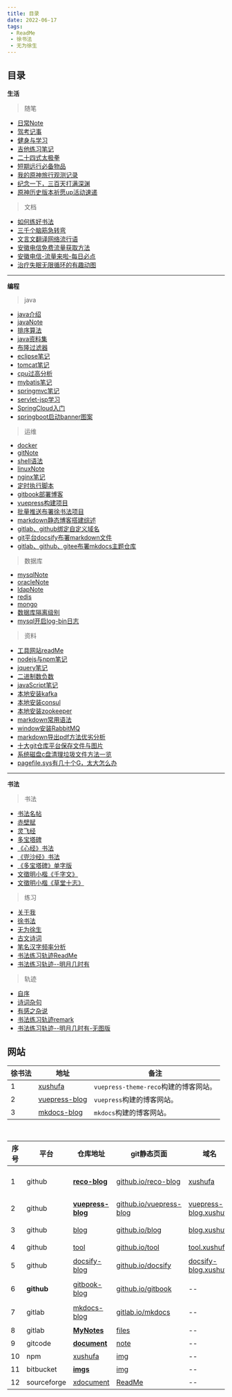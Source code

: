 ```yaml
---
title: 目录
date: 2022-06-17
tags:
 - ReadMe
 - 徐书法
 - 无为徐生
---
```


## 目录

**生活**

> 随笔

  - [日常Note](生活/随笔/日常Note.md)
  - [驾考记事](生活/随笔/驾考记事.md)
  - [健身与学习](生活/随笔/健身与学习.md)
  - [吉他练习笔记](生活/随笔/吉他练习笔记.md)
  - [二十四式太极拳](生活/随笔/二十四式太极拳.md)
  - [短期远行必备物品](生活/随笔/短期远行必备物品.md)
  - [我的原神旅行观测记录](生活/随笔/我的原神旅行观测记录.md)
  - [纪念一下，三百天打满深渊](生活/随笔/纪念一下，三百天打满深渊.md)
  - [原神历史版本祈愿up活动速递](生活/随笔/原神历史版本祈愿up活动速递.md)

> 文档

  - [如何练好书法](生活/文档/如何练好书法.md)
  - [三千个脑筋急转弯](生活/文档/三千个脑筋急转弯.md)
  - [文言文翻译网络流行语](生活/文档/文言文翻译网络流行语.md)
  - [安徽电信免费流量获取方法](生活/文档/安徽电信免费流量获取方法.md)
  - [安徽电信-流量来啦-每日必点](生活/文档/安徽电信-流量来啦-每日必点.md)
  - [治疗失眠无限循环的有趣动图](生活/文档/治疗失眠无限循环的有趣动图.md)
  
---

**编程** 

> java

  - [java介绍](编程/java/java介绍.md)
  - [javaNote](编程/java/javaNote.md)
  - [排序算法](编程/java/排序算法.md)
  - [java资料集](编程/java/java资料集.md)
  - [布隆过滤器](编程/java/布隆过滤器.md)
  - [eclipse笔记](编程/java/eclipse笔记.md)
  - [tomcat笔记](编程/java/tomcat笔记.md)
  - [cpu过高分析](编程/java/cpu过高分析.md)
  - [mybatis笔记](编程/java/mybatis笔记.md)
  - [springmvc笔记](编程/java/springmvc笔记.md)
  - [servlet-jsp学习](编程/java/servlet-jsp学习.md)
  - [SpringCloud入门](编程/java/SpringCloud入门.md)
  - [springboot启动banner图案](编程/java/springboot启动banner图案.md)
  
> 运维

  - [docker](编程/运维/docker.md)
  - [gitNote](编程/运维/gitNote.md)
  - [shell语法](编程/运维/shell语法.md)
  - [linuxNote](编程/运维/linuxNote-x.md)
  - [nginx笔记](编程/运维/nginx笔记.md)
  - [定时执行脚本](编程/运维/定时执行脚本.md)
  - [gitbook部署博客](编程/运维/gitbook部署博客.md)
  - [vuepress构建项目](编程/运维/vuepress构建项目.md)
  - [批量推送布署徐书法项目](编程/运维/批量推送布署徐书法项目.md)
  - [markdown静态博客搭建综述](编程/运维/markdown静态博客搭建综述.md)
  - [gitlab、github绑定自定义域名](编程/运维/gitlab、github绑定自定义域名.md)
  - [git平台docsify布署markdown文件](编程/运维/git平台docsify布署markdown文件.md)
  - [gitlab、github、gitee布署mkdocs主题仓库](编程/运维/gitlab、github、gitee布署mkdocs主题仓库.md)
  
> 数据库

  - [mysqlNote](编程/数据库/mysqlNote.md)
  - [oracleNote](编程/数据库/oracleNote.md)
  - [ldapNote](编程/数据库/ldapNote.md)
  - [redis](编程/数据库/redis.md)
  - [mongo](编程/数据库/mongo.md)
  - [数据库隔离级别](编程/数据库/数据库隔离级别.md)
  - [mysql开启log-bin日志](编程/数据库/mysql开启log-bin日志.md) 
  
> 资料

  - [工具网站readMe](编程/资料/工具网站readMe.md)
  - [nodejs与npm笔记](编程/资料/nodejs与npm笔记.md)
  - [jquery笔记](编程/资料/jquery笔记.md)
  - [二进制数负数](编程/资料/二进制数负数.md)
  - [javaScript笔记](编程/资料/javaScript笔记.md)
  - [本地安装kafka](编程/资料/本地安装kafka.md)
  - [本地安装consul](编程/资料/本地安装consul.md)
  - [本地安装zookeeper](编程/资料/本地安装zookeeper.md)
  - [markdown常用语法](编程/资料/markdown常用语法.md)
  - [window安装RabbitMQ](编程/资料/window安装RabbitMQ.md)
  - [markdown导出pdf方法优劣分析](编程/资料/markdown导出pdf方法优劣分析.md)
  - [十大git仓库平台保存文件与图片](编程/资料/十大git仓库平台保存文件与图片.md)
  - [系统磁盘c盘清理垃圾文件方法一览](编程/资料/系统磁盘c盘清理垃圾文件方法一览.md)
  - [pagefile.sys有几十个G，太大怎么办](编程/资料/pagefile.sys有几十个G，太大怎么办.md)

---

**书法**

> 书法

  - [书法名帖](书法/书法/书法名帖.md) 
  - [赤壁赋](书法/书法/赤壁赋.md)
  - [灵飞经](书法/书法/灵飞经.md)
  - [多宝塔碑](书法/书法/多宝塔碑.md)
  - [《心经》书法](书法/书法/《心经》书法.md)
  - [《兜沙经》书法](书法/书法/《兜沙经》书法.md) 
  - [《多宝塔碑》单字版](书法/书法/《多宝塔碑》单字版.md) 
  - [文徵明小楷《千字文》](书法/书法/文徵明小楷《千字文》.md)
  - [文徵明小楷《草堂十志》](书法/书法/文徵明小楷《草堂十志》.md)
  
> 练习

  - [关于我](关于我.md) 
  - [徐书法](书法/练习/徐书法.md) 
  - [无为徐生](书法/练习/无为徐生.md)
  - [古文诗词](书法/练习/古文诗词.md) 
  - [笔名汉字频率分析](书法/练习/笔名汉字频率分析.md)
  - [书法练习轨迹ReadMe](书法/练习/书法练习轨迹ReadMe.md)
  - [书法练习轨迹--明月几时有](书法/练习/书法练习轨迹--明月几时有.md)
  
> 轨迹

  - [自序](书法/轨迹/自序.md) 
  - [诗词杂句](书法/轨迹/诗词杂句.md) 
  - [有感之杂说](书法/轨迹/有感之杂说.md)
  - [书法练习轨迹remark](书法/轨迹/书法练习轨迹remark.md)
  - [书法练习轨迹--明月几时有-无图版](书法/轨迹/书法练习轨迹--明月几时有-无图版.md)

  
## 网站

| 徐书法 | 地址        |  备注          |
| -----  | ----------- |  ------------- |
| 1      | [xushufa]( https://xushufa.cn )                  	    | `vuepress-theme-reco`构建的博客网站。|
| 2      | [vuepress-blog]( https://vuepress-blog.xushufa.cn )  	| `vuepress`构建的博客网站。           |
| 3      | [mkdocs-blog]( https://xuyq123.gitlab.io/mkdocs-blog )   | `mkdocs`构建的博客网站。             |

<br>

| 序号  | 平台    | 仓库地址    |  git静态页面   | 域名  | 说明 |
| ----- | -----   | ----------- |  ------------- | ----  | ---- |
| 1     | github  | [**reco-blog**]( https://github.com/scott180/reco-blog )  	 | [github.io/reco-blog]( https://scott180.github.io/reco-blog )   | [xushufa]( https://xushufa.cn) |  vuepress-reco部署网站 |
| 2     | github  | [**vuepress-blog**]( https://github.com/scott180/vuepress-blog )  	 | [github.io/vuepress-blog]( https://scott180.github.io/vuepress-blog )   | [vuepress-blog.xushufa]( https://vuepress-blog.xushufa.cn) | vuepress部署网站 |
| 3     | github  | [blog]( https://github.com/scott180/blog )  	 | [github.io/blog]( https://scott180.github.io/blog )   | [blog.xushufa]( https://blog.xushufa.cn) | vuepress部署网站 |
| 4     | github  | [tool]( https://github.com/scott180/tool )  	 | [github.io/tool]( https://scott180.github.io/tool )   | [tool.xushufa]( https://tool.xushufa.cn) |  工具网站 |
| 5     | github  | [docsify-blog]( https://github.com/scott180/docsify-blog )  	 | [github.io/docsify]( https://scott180.github.io/docsify-blog/ )   | [docsify-blog.xushufa]( https://docsify-blog.xushufa.cn) | docsify部署网站 |
| 6     | **github**  | [gitbook-blog]( https://github.com/scott180/gitbook-blog )  	 | [github.io/gitbook]( https://scott180.github.io/gitbook-blog ) | -- | gitbook部署网站 |
| 7     | gitlab  | [mkdocs-blog]( https://gitlab.com/xuyq123/mkdocs-blog )     | [gitlab.io/mkdocs]( https://xuyq123.gitlab.io/mkdocs-blog )   | -- | mkdocs部署网站  |
| 8     | gitlab  | [**MyNotes**]( https://gitlab.com/xuyq123/mynotes )         | [files]( https://gitlab.com/xuyq123/mynotes/-/blob/master/%E6%96%87%E6%A1%A3%E7%9B%AE%E5%BD%95.md )   | -- | **编程笔记** |
| 9     | gitcode | [**document**]( https://gitcode.net/xu180/document )  			| [note]( https://gitcode.net/xu180/document/-/blob/master/article/%E9%9A%8F%E7%AC%94/%E6%97%A5%E5%B8%B8Note.md )  | -- | 生活随笔 |
| 10    | npm | [xushufa]( https://www.npmjs.com/~xushufa )  | [img]( https://cdn.jsdelivr.net/npm/xushufa-shu/yan/duo1-1000/0001大.jpg ) 	| -- 		  | 资料管理   |
| 11     | bitbucket | [**imgs**]( https://bitbucket.org/xu12345/document/src/master/imgs/ )  		| [img]( https://bitbucket.org/xu12345/document/raw/87e65566e45e063244eab491abe2dab0f43de59d/imgs/shufa/%E7%8E%8B%E7%BE%B2%E4%B9%8B-%E5%85%B0%E4%BA%AD%E9%9B%86%E5%BA%8F.jpg ) 	| --   | 图片仓库   |
| 12    | sourceforge | [xdocument]( https://sourceforge.net/p/xdocument/code/ci/master/tree/ )  | [ReadMe]( https://sourceforge.net/p/xdocument/code/ci/master/tree/README.md ) 	| -- 		  | 图片仓库   |

